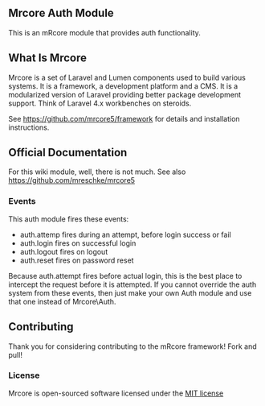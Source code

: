 ## Mrcore Auth Module

This is an mRcore module that provides auth functionality.

## What Is Mrcore

Mrcore is a set of Laravel and Lumen components used to build various systems.
It is a framework, a development platform and a CMS.  It is a modularized version of Laravel
providing better package development support.  Think of Laravel 4.x workbenches on steroids.

See https://github.com/mrcore5/framework for details and installation instructions.

## Official Documentation

For this wiki module, well, there is not much.  See also https://github.com/mreschke/mrcore5

### Events

This auth module fires these events:

* auth.attemp fires during an attempt, before login success or fail
* auth.login fires on successful login
* auth.logout fires on logout
* auth.reset fires on password reset

Because auth.attempt fires before actual login, this is the best place to
intercept the request before it is attempted.  If you cannot override
the auth system from these events, then just make your own Auth module
and use that one instead of Mrcore\Auth.

## Contributing

Thank you for considering contributing to the mRcore framework!  Fork and pull!

### License

Mrcore is open-sourced software licensed under the [MIT license](http://mreschke.com/license/mit)
